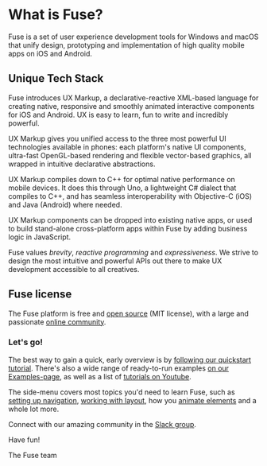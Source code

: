 # What is Fuse?

Fuse is a set of user experience development tools for Windows and macOS that unify design, prototyping and implementation of high quality mobile apps on iOS and Android.

## Unique Tech Stack

Fuse introduces UX Markup, a declarative-reactive XML-based language for creating native, responsive and smoothly animated interactive components for iOS and Android. UX is easy to learn, fun to write and incredibly powerful.

UX Markup gives you unified access to the three most powerful UI technologies available in phones: each platform's native UI components, ultra-fast OpenGL-based rendering and flexible vector-based graphics, all wrapped in intuitive declarative abstractions.

UX Markup compiles down to C++ for optimal native performance on mobile devices. It does this through Uno, a lightweight C# dialect that compiles to C++, and has seamless interoperability with Objective-C (iOS) and Java (Android) where needed. 

UX Markup components can be dropped into existing native apps, or used to build stand-alone cross-platform apps within Fuse by adding business logic in JavaScript. 

Fuse values *brevity*, *reactive programming* and *expressiveness*. We strive to design the most intuitive and powerful APIs out there to make UX development accessible to all creatives.

## Fuse license

The Fuse platform is free and [open source](https://github.com/fuse-open) (MIT license), with a large and passionate [online community](https://fusecommunity.slack.com).

### Let's go!

The best way to gain a quick, early overview is by [following our quickstart tutorial](basics/quickstart.md). There's also a wide range of ready-to-run examples [on our Examples-page](https://fuseopen.com/examples/), as well as a list of [tutorials on Youtube](https://www.youtube.com/playlist?list=PLdlqWm6b-XALJgM3fGa4q95Yipsgb8Q1o).

The side-menu covers most topics you'd need to learn Fuse, such as [setting up navigation](navigation/navigation.html), [working with layout](layout/layout.html), how you [animate elements](fuse/animations/animator.html) and a whole lot more.

Connect with our amazing community in the [Slack group](http://slackcommunity.fusetools.com/).

Have fun!

The Fuse team
